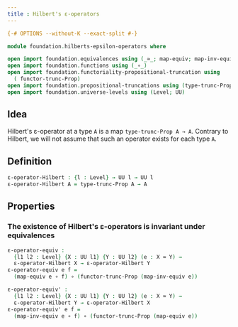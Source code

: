 ```yaml
---
title : Hilbert's ε-operators
---
```


```agda
{-# OPTIONS --without-K --exact-split #-}

module foundation.hilberts-epsilon-operators where

open import foundation.equivalences using (_≃_; map-equiv; map-inv-equiv)
open import foundation.functions using (_∘_)
open import foundation.functoriality-propositional-truncation using
  ( functor-trunc-Prop)
open import foundation.propositional-truncations using (type-trunc-Prop)
open import foundation.universe-levels using (Level; UU)
```

## Idea

Hilbert's ε-operator at a type `A` is a map `type-trunc-Prop A → A`. Contrary to Hilbert, we will not assume that such an operator exists for each type `A`.

## Definition

```agda
ε-operator-Hilbert : {l : Level} → UU l → UU l
ε-operator-Hilbert A = type-trunc-Prop A → A
```

## Properties

### The existence of Hilbert's ε-operators is invariant under equivalences

```agda
ε-operator-equiv :
  {l1 l2 : Level} {X : UU l1} {Y : UU l2} (e : X ≃ Y) →
  ε-operator-Hilbert X → ε-operator-Hilbert Y
ε-operator-equiv e f =
  (map-equiv e ∘ f) ∘ (functor-trunc-Prop (map-inv-equiv e))

ε-operator-equiv' :
  {l1 l2 : Level} {X : UU l1} {Y : UU l2} (e : X ≃ Y) →
  ε-operator-Hilbert Y → ε-operator-Hilbert X
ε-operator-equiv' e f =
  (map-inv-equiv e ∘ f) ∘ (functor-trunc-Prop (map-equiv e))
```
